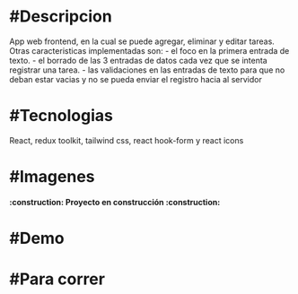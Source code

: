 <strong><h1>#Descripcion</h1></strong>
<p>App web frontend, en la cual se puede agregar, eliminar y editar tareas. Otras caracteristicas implementadas son:
- el foco en la primera entrada de texto.
- el borrado de las 3 entradas de datos cada vez que se intenta registrar una tarea.
- las validaciones en las entradas de texto para que no deban estar vacias y no se pueda enviar el registro hacia al servidor 
</p>

<strong><h1>#Tecnologias</h1></strong>
<p>React, redux toolkit, tailwind css, react hook-form y react icons</p>

<strong><h1>#Imagenes</h1></strong>

<h4>
:construction: Proyecto en construcción :construction:
</h4>

<strong><h1>#Demo</h1></strong>

<strong><h1>#Para correr</h1></strong>

